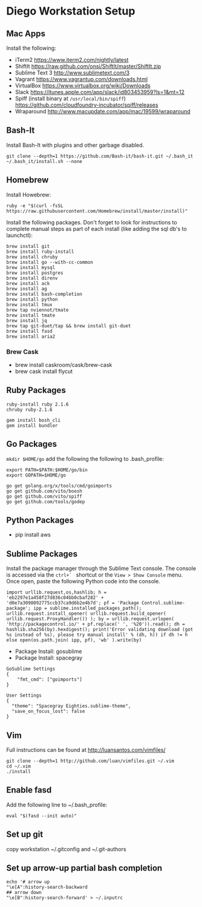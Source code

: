 # Diego Workstation Setup

## Mac Apps
Install the following:
- iTerm2 https://www.iterm2.com/nightly/latest
- ShiftIt https://raw.github.com/onsi/ShiftIt/master/ShiftIt.zip
- Sublime Text 3 http://www.sublimetext.com/3
- Vagrant https://www.vagrantup.com/downloads.html
- VirtualBox https://www.virtualbox.org/wiki/Downloads
- Slack https://itunes.apple.com/app/slack/id803453959?ls=1&mt=12
- Spiff (install binary at `/usr/local/bin/spiff`) https://github.com/cloudfoundry-incubator/spiff/releases
- Wraparound http://www.macupdate.com/app/mac/19599/wraparound

## Bash-It
Install Bash-It with plugins and other garbage disabled.
```
git clone --depth=1 https://github.com/Bash-it/bash-it.git ~/.bash_it
~/.bash_it/install.sh --none
```

## Homebrew
Install Howebrew:
```
ruby -e "$(curl -fsSL https://raw.githubusercontent.com/Homebrew/install/master/install)"
```

Install the following packages.  Don't forget to look for instructions to complete manual steps as part of each install (like adding the sql db's to launchctl):
```
brew install git
brew install ruby-install
brew install chruby
brew install go --with-cc-common
brew install mysql
brew install postgres
brew install direnv
brew install ack
brew install ag
brew install bash-completion
brew install python
brew install tmux
brew tap nviennot/tmate
brew install tmate
brew install jq
brew tap git-duet/tap && brew install git-duet
brew install fasd
brew install aria2
```

### Brew Cask
- brew install caskroom/cask/brew-cask
- brew cask install flycut

## Ruby Packages
```
ruby-install ruby 2.1.6
chruby ruby-2.1.6
```
```
gem install bosh_cli
gem install bundler
```

## Go Packages

`mkdir $HOME/go` add the following the following to .bash_profile:

```
export PATH=$PATH:$HOME/go/bin
export GOPATH=$HOME/go
```

```
go get golang.org/x/tools/cmd/goimports
go get github.com/vito/boosh
go get github.com/vito/spiff
go get github.com/tools/godep
```

## Python Packages

- pip install aws

## Sublime Packages

Install the package manager through the Sublime Text console. The console is accessed via the ``ctrl+` `` shortcut or the `View > Show Console` menu. Once open, paste the following Python code into the console.

```
import urllib.request,os,hashlib; h = 'eb2297e1a458f27d836c04bb0cbaf282' + 'd0e7a3098092775ccb37ca9d6b2e4b7d'; pf = 'Package Control.sublime-package'; ipp = sublime.installed_packages_path(); urllib.request.install_opener( urllib.request.build_opener( urllib.request.ProxyHandler()) ); by = urllib.request.urlopen( 'http://packagecontrol.io/' + pf.replace(' ', '%20')).read(); dh = hashlib.sha256(by).hexdigest(); print('Error validating download (got %s instead of %s), please try manual install' % (dh, h)) if dh != h else open(os.path.join( ipp, pf), 'wb' ).write(by)
```

- Package Install: gosublime
- Package Install: spacegray
```
GoSublime Settings
{
	"fmt_cmd": ["goimports"]
}
```
```
User Settings
{
  "theme": "Spacegray Eighties.sublime-theme",
  "save_on_focus_lost": false
}
```


## Vim
Full instructions can be found at http://luansantos.com/vimfiles/ 

```
git clone --depth=1 http://github.com/luan/vimfiles.git ~/.vim
cd ~/.vim
./install
```

## Enable fasd
Add the following line to ~/.bash_profile:
```
eval "$(fasd --init auto)"
```

## Set up git
copy workstation ~/.gitconfig and ~/.git-authors

## Set up arrow-up partial bash completion
```
echo '# arrow up
"\e[A":history-search-backward
## arrow down
"\e[B":history-search-forward' > ~/.inputrc
```
